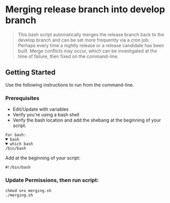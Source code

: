 # Merging release branch into develop branch


>This bash script automatically merges the release branch back to the develop branch and can be set more frequently via a cron job. Perhaps every time a nightly release or a release candidate has been built. Merge conflicts may occur, which can be investigated at the time of failure, then fixed on the command-line. 


## Getting Started

Use the following instructions to run from the command-line.

### Prerequisites

* Edit/Update with variables  
* Verify you're using a bash shell 
* Verify the bash location and add the shebang at the beginning of your script.

```
For bash: 
♥ bash
♥ which bash
/bin/bash
```

Add at the beginning of your script: 

```
#!/bin/bash
```

### Update Permissions, then run script: 

```
chmod u+x merging.sh
./merging.sh
```
